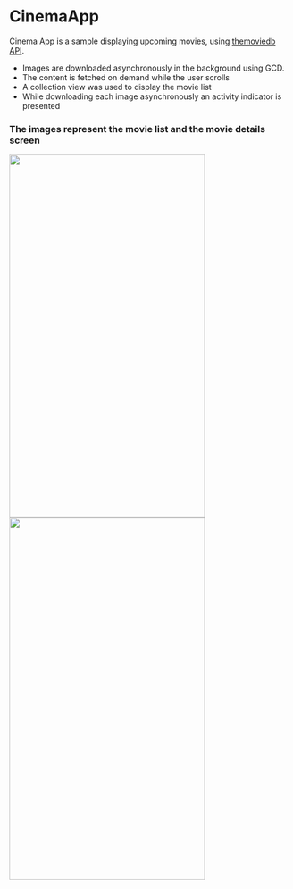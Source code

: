 # CinemaApp

Cinema App is a sample displaying upcoming movies, using [themoviedb API](https://www.themoviedb.org). 
- Images are downloaded asynchronously in the background using GCD.
- The content is fetched on demand while the user scrolls
- A collection view was used to display the movie list
- While downloading each image asynchronously an activity indicator is presented

### The images represent the movie list and the movie details screen

<p float="left">
  <img src="https://user-images.githubusercontent.com/55087937/92138254-6e8e6500-ee0e-11ea-8629-26afc0266deb.png" width="350" height="650">
  <img src="https://user-images.githubusercontent.com/55087937/92138434-a5647b00-ee0e-11ea-8706-8e4b64006d62.png" width="350" height="650"> 
</p>

